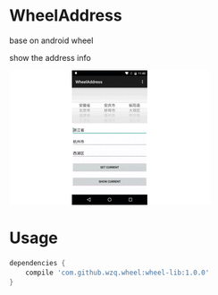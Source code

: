# WheelAddress

base on android wheel

show the address info

![img](screenshot/show.gif)

# Usage

```groovy
dependencies {
    compile 'com.github.wzq.wheel:wheel-lib:1.0.0'
}
```